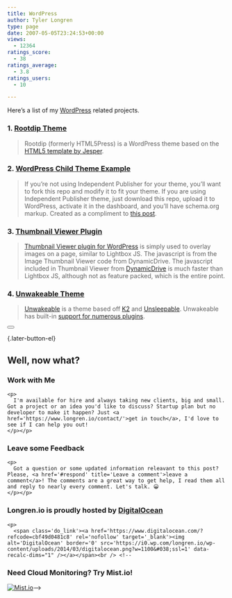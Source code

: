 ```yaml
---
title: WordPress
author: Tyler Longren
type: page
date: 2007-05-05T23:24:53+00:00
views:
  - 12364
ratings_score:
  - 38
ratings_average:
  - 3.8
ratings_users:
  - 10

---
```

Here&#8217;s a list of my [WordPress][1] related projects.

### 1. [Rootdip Theme][2]

> Rootdip (formerly HTML5Press) is a WordPress theme based on the [HTML5 template by Jesper][3].

### 2. [WordPress Child Theme Example][4]

> If you&#8217;re not using Independent Publisher for your theme, you&#8217;ll want to fork this repo and modify it to fit your theme. If you are using Independent Publisher theme, just download this repo, upload it to WordPress, activate it in the dashboard, and you&#8217;ll have schema.org markup. Created as a compliment to [this post][5].

### 3. [Thumbnail Viewer Plugin][6]

> [Thumbnail Viewer plugin for WordPress][6] is simply used to overlay images on a page, similar to Lightbox JS. The javascript is from the Image Thumbnail Viewer code from DynamicDrive. The javascript included in Thumbnail Viewer from [DynamicDrive][7] is much faster than Lightbox JS, although not as feature packed, which is the entire point.

### 4. [Unwakeable Theme][8]

> [Unwakeable][8] is a theme based off [K2][9] and [Unsleepable][10]. Unwakeable has built-in [support for numerous plugins][11].

<div class="wpulike wpulike-default " >
  <div class="wp_ulike_general_class wp_ulike_is_not_liked">
    <button type="button"
					aria-label="Like Button"
					data-ulike-id="2321"
					data-ulike-nonce="d992a47e87"
					data-ulike-type="likeThis"
					data-ulike-template="wpulike-default"
					data-ulike-display-likers="0"
					data-ulike-disable-pophover="0"
					class="wp_ulike_btn wp_ulike_put_image wp_likethis_2321"></button><span class="count-box"></span>
  </div>
</div>

[][12]{.later-button-el}

<div class='what-next'>
  <h2>
    Well, now what?
  </h2>
  
  <div class='hire'>
    <h3>
      Work with Me
    </h3>
    
    <p>
      I'm available for hire and always taking new clients, big and small. Got a project or an idea you'd like to discuss? Startup plan but no developer to make it happen? Just <a href='https://www.longren.io/contact/'>get in touch</a>, I'd love to see if I can help you out!
    </p></p>
  </div>
  
  <div class='hire'>
    <h3>
      Leave some Feedback
    </h3>
    
    <p>
      Got a question or some updated information releavant to this post? Please, <a href='#respond' title='Leave a comment'>leave a comment</a>! The comments are a great way to get help, I read them all and reply to nearly every comment. Let's talk. 😀
    </p></p>
  </div>
  
  <div class='now-what-bottom-ad'>
    <h3>
      Longren.io is proudly hosted by <a href='https://www.digitalocean.com/?refcode=cbf49d0481c8'>DigitalOcean</a>
    </h3>
    
    <p>
      <span class='do_link'><a href='https://www.digitalocean.com/?refcode=cbf49d0481c8' rel='nofollow' target='_blank'><img alt='DigitalOcean' border='0' src='https://i0.wp.com/longren.io/wp-content/uploads/2014/03/digitalocean.png?w=1100&#038;ssl=1' data-recalc-dims="1" /></a></span><br /> <!--

<h3>Need Cloud Monitoring? Try Mist.io!</h3>

<span class='do_link'><a href='http://mist.io/?ref=tyler' rel='nofollow' target='_blank'><img alt='Mist.io' border='0' src='https://i0.wp.com/longren.io/wp-content/uploads/2014/04/mistio.jpg?w=1100&#038;ssl=1' data-recalc-dims="1"></a></span>--></div> </div>

 [1]: http://www.wordpress.org/
 [2]: http://www.longren.org/wordpress/html5press/
 [3]: http://jayj.dk/2009/a-free-html5-and-css3-theme/
 [4]: https://github.com/tlongren/wordpress-child-example
 [5]: http://www.longren.org/adding-scheme-org-markup-to-your-wordpress-themes/
 [6]: http://www.longren.org/wordpress/thumbnail-viewer/
 [7]: http://www.dynamicdrive.com/dynamicindex4/thumbnail.htm
 [8]: http://www.longren.org/wordpress/unwakeable/
 [9]: http://getk2.com/about/
 [10]: http://openswitch.org/unsleepable/
 [11]: http://www.longren.org/wordpress/unwakeable/#supportedPlugins
 [12]: #